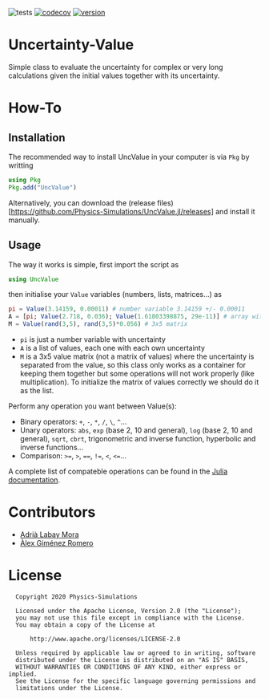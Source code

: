 ![tests](https://github.com/Physics-Simulations/UncValue.jl/workflows/tests/badge.svg) [![codecov](https://codecov.io/gh/Physics-Simulations/UncValue.jl/branch/master/graph/badge.svg)](https://codecov.io/gh/Physics-Simulations/UncValue.jl) [![version](https://juliahub.com/docs/UncValue/version.svg)](https://juliahub.com/ui/Packages/UncValue/2sLzV)

# Uncertainty-Value
Simple class to evaluate the uncertainty for complex or very long calculations given the initial values together with its uncertainty.

# How-To

## Installation
The recommended way to install UncValue in your computer is via `Pkg` by writting
```julia
using Pkg
Pkg.add("UncValue")
```

Alternatively, you can download the (release files)[https://github.com/Physics-Simulations/UncValue.jl/releases] and install it manually.


## Usage
The way it works is simple, first import the script as
```julia
using UncValue
```
then initialise your `Value` variables (numbers, lists, matrices...) as
```julia
pi = Value(3.14159, 0.00011) # number variable 3.14159 +/- 0.00011
A = [pi; Value(2.718, 0.036); Value(1.61803398875, 29e-11)] # array with 3 elements
M = Value(rand(3,5), rand(3,5)*0.056) # 3x5 matrix
```

- `pi` is just a number variable with uncertainty
- `A` is a list of values, each one with each own uncertainty
- `M` is a 3x5 value matrix (not a matrix of values) where the uncertainty is separated from the value, so this class only works as a container for keeping them together but some operations will not work properly (like multiplication). To initialize the matrix of values correctly we should do it as the list.

Perform any operation you want between Value(s):
- Binary operators: `+`, `-`, `*`, `/`, `\`, `^`...
- Unary operators: `abs`, `exp` (base 2, 10 and general), `log` (base 2, 10 and general), `sqrt`, `cbrt`, trigonometric and inverse function, hyperbolic and inverse functions...
- Comparison: `>=`, `>`, `==`, `!=`, `<`, `<=`...

A complete list of compateble operations can be found in the [Julia documentation](https://docs.julialang.org/en/v1/base/math/).

# Contributors
- [Adrià Labay Mora](https://labay11.github.io/)
- [Àlex Giménez Romero](https://github.com/agimenezromero)

# License
      Copyright 2020 Physics-Simulations

      Licensed under the Apache License, Version 2.0 (the "License");
      you may not use this file except in compliance with the License.
      You may obtain a copy of the License at

          http://www.apache.org/licenses/LICENSE-2.0

      Unless required by applicable law or agreed to in writing, software
      distributed under the License is distributed on an "AS IS" BASIS,
      WITHOUT WARRANTIES OR CONDITIONS OF ANY KIND, either express or implied.
      See the License for the specific language governing permissions and
      limitations under the License.
